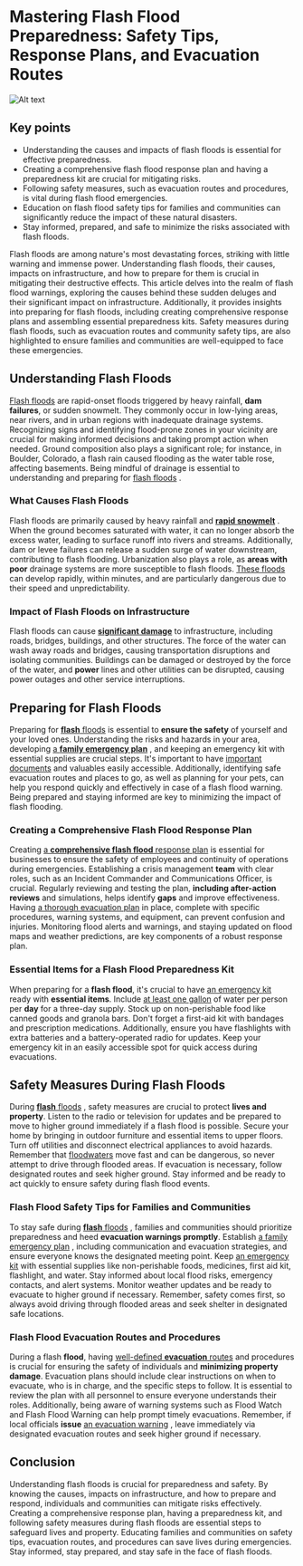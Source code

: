 # Mastering Flash Flood Preparedness: Safety Tips, Response Plans, and Evacuation Routes

![Alt text](mastering_flash_flood/image1.png)

## Key points
- Understanding the causes and impacts of flash floods is essential for effective preparedness.
- Creating a comprehensive flash flood response plan and having a preparedness kit are crucial for mitigating risks.
- Following safety measures, such as evacuation routes and procedures, is vital during flash flood emergencies.
- Education on flash flood safety tips for families and communities can significantly reduce the impact of these natural disasters.
- Stay informed, prepared, and safe to minimize the risks associated with flash floods.



Flash floods are among nature's most devastating forces, striking with little warning and immense power. Understanding flash floods, their causes, impacts on infrastructure, and how to prepare for them is crucial in mitigating their destructive effects. This article delves into the realm of flash flood warnings, exploring the causes behind these sudden deluges and their significant impact on infrastructure. Additionally, it provides insights into preparing for flash floods, including creating comprehensive response plans and assembling essential preparedness kits. Safety measures during flash floods, such as evacuation routes and community safety tips, are also highlighted to ensure families and communities are well-equipped to face these emergencies.

## Understanding Flash Floods
 [Flash floods](https://bob-mayer.medium.com/prepare-for-and-survive-flash-floods-44aa77b9675d)  are rapid-onset floods triggered by heavy rainfall, **dam failures**, or sudden snowmelt. They commonly occur in low-lying areas, near rivers, and in urban regions with inadequate drainage systems. Recognizing signs and identifying flood-prone zones in your vicinity are crucial for making informed decisions and taking prompt action when needed. Ground composition also plays a significant role; for instance, in Boulder, Colorado, a flash rain caused flooding as the water table rose, affecting basements. Being mindful of drainage is essential to understanding and preparing for  [flash floods](https://medium.com/@info_52191/flash-floods-causes-prevention-and-safety-tips-f4a790377852) .

### What Causes Flash Floods
Flash floods are primarily caused by heavy rainfall and  [**rapid snowmelt**](https://medium.com/@info_52191/flash-floods-causes-prevention-and-safety-tips-f4a790377852) . When the ground becomes saturated with water, it can no longer absorb the excess water, leading to surface runoff into rivers and streams. Additionally, dam or levee failures can release a sudden surge of water downstream, contributing to flash flooding. Urbanization also plays a role, as **areas with poor** drainage systems are more susceptible to flash floods.  [These floods](https://www.cbsnews.com/news/what-causes-flash-floods-why-are-they-dangerous/)  can develop rapidly, within minutes, and are particularly dangerous due to their speed and unpredictability.

### Impact of Flash Floods on Infrastructure
Flash floods can cause  [**significant damage**](https://medium.com/@info_52191/flash-floods-causes-prevention-and-safety-tips-f4a790377852)  to infrastructure, including roads, bridges, buildings, and other structures. The force of the water can wash away roads and bridges, causing transportation disruptions and isolating communities. Buildings can be damaged or destroyed by the force of the water, and **power** lines and other utilities can be disrupted, causing power outages and other service interruptions.

## Preparing for Flash Floods
Preparing for  [**flash** floods](https://bob-mayer.medium.com/prepare-for-and-survive-flash-floods-44aa77b9675d)  is essential to **ensure the safety** of yourself and your loved ones. Understanding the risks and hazards in your area, developing  [a **family emergency plan**](https://www.susquehannafloodforecasting.org/before-during-after.html) , and keeping an emergency kit with essential supplies are crucial steps. It's important to have  [important documents](https://www.energytexas.com/get-to-learnin/how-to-be-prepared-for-flash-flooding)  and valuables easily accessible. Additionally, identifying safe evacuation routes and places to go, as well as planning for your pets, can help you respond quickly and effectively in case of a flash flood warning. Being prepared and staying informed are key to minimizing the impact of flash flooding.

### Creating a Comprehensive Flash Flood Response Plan
Creating  [a **comprehensive flash flood** response plan](https://www.alertmedia.com/blog/flood-emergency-response-plan/)  is essential for businesses to ensure the safety of employees and continuity of operations during emergencies. Establishing a crisis management **team** with clear roles, such as an Incident Commander and Communications Officer, is crucial. Regularly reviewing and testing the plan, **including after-action reviews** and simulations, helps identify **gaps** and improve effectiveness. Having  [a thorough evacuation plan](https://www.osha.gov/flood/preparedness)  in place, complete with specific procedures, warning systems, and equipment, can prevent confusion and injuries. Monitoring flood alerts and warnings, and staying updated on flood maps and weather predictions, are key components of a robust response plan.

### Essential Items for a Flash Flood Preparedness Kit
When preparing for a **flash flood**, it's crucial to have  [an emergency kit](https://www.energytexas.com/get-to-learnin/how-to-be-prepared-for-flash-flooding)  ready with **essential items**. Include  [at least one gallon](https://bkvenergy.com/blog/how-to-prepare-for-a-flood/)  of water per person per **day** for a three-day supply. Stock up on non-perishable food like canned goods and granola bars. Don't forget a first-aid kit with bandages and prescription medications. Additionally, ensure you have flashlights with extra batteries and a battery-operated radio for updates. Keep your emergency kit in an easily accessible spot for quick access during evacuations.

## Safety Measures During Flash Floods
During  [**flash** floods](https://www.ci.patterson.ca.us/488/What-To-Do-Before-During-and-After-a-Flo) , safety measures are crucial to protect **lives and property**. Listen to the radio or television for updates and be prepared to move to higher ground immediately if a flash flood is possible. Secure your home by bringing in outdoor furniture and essential items to upper floors. Turn off utilities and disconnect electrical appliances to avoid hazards. Remember that  [floodwaters](https://emergencyplanning.nmsu.edu/emergency-events/flood-safety-checklist.html)  move fast and can be dangerous, so never attempt to drive through flooded areas. If evacuation is necessary, follow designated routes and seek higher ground. Stay informed and be ready to act quickly to ensure safety during flash flood events.

### Flash Flood Safety Tips for Families and Communities
To stay safe during  [**flash** floods](https://www.cbsnews.com/news/what-causes-flash-floods-why-are-they-dangerous/) , families and communities should prioritize preparedness and heed **evacuation warnings promptly**. Establish  [a family emergency plan](https://www.energytexas.com/get-to-learnin/how-to-be-prepared-for-flash-flooding) , including communication and evacuation strategies, and ensure everyone knows the designated meeting point. Keep  [an emergency kit](https://www.unicef.org/parenting/emergencies/flood-safety-information)  with essential supplies like non-perishable foods, medicines, first aid kit, flashlight, and water. Stay informed about local flood risks, emergency contacts, and alert systems. Monitor weather updates and be ready to evacuate to higher ground if necessary. Remember, safety comes first, so always avoid driving through flooded areas and seek shelter in designated safe locations.

### Flash Flood Evacuation Routes and Procedures
During a flash **flood**, having  [well-defined **evacuation** routes](https://www.osha.gov/flood/preparedness)  and procedures is crucial for ensuring the safety of individuals and **minimizing property damage**. Evacuation plans should include clear instructions on when to evacuate, who is in charge, and the specific steps to follow. It is essential to review the plan with all personnel to ensure everyone understands their roles. Additionally, being aware of warning systems such as Flood Watch and Flash Flood Warning can help prompt timely evacuations. Remember, if local officials **issue**  [an evacuation warning](https://www.cbsnews.com/news/what-causes-flash-floods-why-are-they-dangerous/) , leave immediately via designated evacuation routes and seek higher ground if necessary.

## Conclusion
Understanding flash floods is crucial for preparedness and safety. By knowing the causes, impacts on infrastructure, and how to prepare and respond, individuals and communities can mitigate risks effectively. Creating a comprehensive response plan, having a preparedness kit, and following safety measures during flash floods are essential steps to safeguard lives and property. Educating families and communities on safety tips, evacuation routes, and procedures can save lives during emergencies. Stay informed, stay prepared, and stay safe in the face of flash floods.